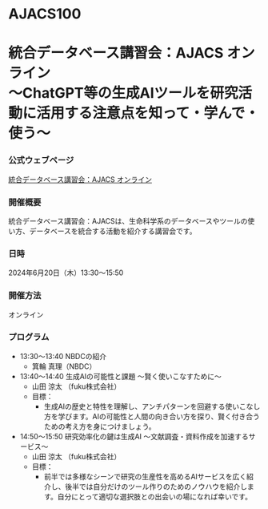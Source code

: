 # AJACS100
# 統合データベース講習会：AJACS オンライン<br/>〜ChatGPT等の生成AIツールを研究活動に活用する注意点を知って・学んで・使う〜

### 公式ウェブページ
[統合データベース講習会：AJACS オンライン](https://biosciencedbc.jp/event/ajacs/ajacs2024-06-20-generative-AI.html)  

### 開催概要
統合データベース講習会：AJACSは、生命科学系のデータベースやツールの使い方、データベースを統合する活動を紹介する講習会です。

### 日時
2024年6月20日（木）13:30～15:50

### 開催方法
オンライン

### プログラム
- 13:30～13:40	NBDCの紹介
  - 箕輪 真理（NBDC） 
- 13:40～14:40	生成AIの可能性と課題 ～賢く使いこなすために～
  - 山田 涼太 （fuku株式会社）
  - 目標：
    - 生成AIの歴史と特性を理解し、アンチパターンを回避する使いこなし方を学びます。AIの可能性と人間の向き合い方を探り、賢く付き合うための考え方を身につけましょう。  
- 14:50～15:50	研究効率化の鍵は生成AI ～文献調査・資料作成を加速するサービス～
  -	山田 涼太 （fuku株式会社）
  - 目標：
    - 前半では多様なシーンで研究の生産性を高めるAIサービスを広く紹介し、後半では自分だけのツール作りのためのノウハウを紹介します。自分にとって適切な選択肢との出会いの場になれば幸いです。
